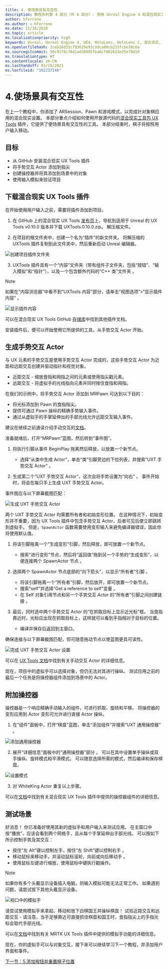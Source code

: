 ```yaml
---
title: 4. 使场景具有交互性
description: 教程系列第 4 部分（共 6 部分）- 使用 Unreal Engine 4 和混合现实工具包 UX Tools 插件构建一款象棋应用
author: hferrone
ms.author: v-hferrone
ms.date: 11/18/2020
ms.topic: article
ms.localizationpriority: high
keywords: Unreal, Unreal Engine 4, UE4, HoloLens, HoloLens 2, 混合现实, 教程, 入门, mrtk, uxt, UX Tools, 文档, 混合现实头戴显示设备, windows 混合现实头戴显示设备, 虚拟现实头戴显示设备
ms.openlocfilehash: 2ceb16d31c793629e93c3dca00cb215fcbe38c6a
ms.sourcegitcommit: 59c91f8c70d1ad30995fba6cf862615e25e78d10
ms.translationtype: HT
ms.contentlocale: zh-CN
ms.lasthandoff: 03/19/2021
ms.locfileid: "102237148"
---
```

# <a name="4-making-your-scene-interactive"></a>4.使场景具有交互性

在上一个教程中，你添加了 ARSession、Pawn 和游戏模式，以完成针对象棋应用的混合现实设置。 本部分重点介绍如何使用开放源代码的[混合现实工具包 UX Tools](https://github.com/microsoft/MixedReality-UXTools-Unreal) 插件，它提供了使场景具有交互性的工具。 本部分结束时，棋子将按照用户输入移动。

## <a name="objectives"></a>目标

* 从 GitHub 安装混合现实 UX Tools 插件
* 将手势交互 Actor 添加到指尖
* 创建操控器并将其添加到场景中的对象
* 使用输入模拟来验证项目

## <a name="downloading-the-mixed-reality-ux-tools-plugin"></a>下载混合现实 UX Tools 插件
在开始使用用户输入之前，需要将插件添加到项目。

1. 在 GitHub 上的混合现实 UX Tools [发布页](https://github.com/microsoft/MixedReality-UXTools-Unreal/releases)上，导航到适用于 Unreal 的 UX Tools v0.10.0 版本并下载 UXTools.0.10.0.zip。 解压缩文件。

2.  在项目的根文件夹中，创建一个名为“插件”的新文件夹。 将解压缩的 UXTools 插件复制到此文件夹中，然后重新启动 Unreal 编辑器。

![创建项目插件文件夹](images/unreal-uxt/4-plugins.PNG)

3.  UXTools 插件具有一个“内容”文件夹（带有组件子文件夹，包括“按钮”、“输入模拟”和“指针”），以及一个包含额外代码的“C++ 类”文件夹  。  

> [!NOTE]
> 如果在“内容浏览器”中看不到“UXTools 内容”部分，请单击“视图选项”>“显示插件内容”  。

![显示插件内容](images/unreal-uxt/4-showplugincontent.PNG)

可以在混合现实 UX Tools GitHub [存储库](https://aka.ms/uxt-unreal)中找到其他插件文档。

安装插件后，便可以开始使用它所提供的工具，从手势交互 Actor 开始。

## <a name="spawning-hand-interaction-actors"></a>生成手势交互 Actor

与 UX 元素的手势交互是使用手势交互 Actor 完成的，这些手势交互 Actor 为近距和远距交互创建并驱动指针和视觉对象。
- 近距交互 - 缩放食指和拇指之间的元素或使用指尖戳元素。
- 远距交互 - 将虚拟手的光线指向元素并同时按住食指和拇指。

在我们的示例中，将手势交互 Actor 添加到 MRPawn 可达到以下目的：
- 将光标添加到 Pawn 的食指指尖。
- 提供可通过 Pawn 操纵的精确手势输入事件。
- 通过从虚拟手的手掌延伸出的手部光线允许远距交互输入事件。

建议在继续之前通读介绍手动交互的[文档](https://microsoft.github.io/MixedReality-UXTools-Unreal/Docs/HandInteraction.html)。

准备就绪后，打开“MRPawn”蓝图，然后转到“事件图”。

1. 将执行引脚从事件 BeginPlay 拖离然后释放，以放置一个新节点。
    * 选择“从类中生成 Actor”，单击“类”引脚旁边的下拉列表，并搜索“UXT 手势交互 Actor”  。  

2. 生成第二个“UXT 手势交互 Actor”，这次会将手势设置为“向右”  。 事件开始时，将会在每只手上生成 UXT 手势交互 Actor。

事件图应与以下屏幕截图匹配：

![生成 UXT 手势交互 Actor](images/unreal-uxt/4-spawnactor.PNG)

两个 UXT 手势交互 Actor 均需要所有者和初始变形位置。 在这种情况下，初始变形并不重要，因为 UX Tools 插件中包含手势交互 Actor，后者可见后便立即跳转到虚拟手。 但是，`SpawnActor` 函数需要使用变形输入来避免编译器错误，因此你将使用默认值。

1. 将该引脚拖离一个“生成变形”引脚，然后释放，即可放置一个新节点。
    * 搜索“进行变形”节点，然后将“返回值”拖到另一个手势的“生成变形”，以便连接两个 SpawnActor 节点   。

2.  选择两个 SpawnActor 节点底部的“向下箭头”，以显示“所有者”引脚  。    
    * 将该引脚拖离一个“所有者”引脚，然后放开，即可放置一个新节点。
    * 搜索“self”并选择“Get a reference to self”变量 。
    * 在 Self 对象引用节点和另一个手势交互 Actor 的“所有者”引脚之间创建链接 。
3. 最后，同时选中两个手势交互 Actor 的“在抓取目标上显示近光标”框。 当食指靠近时，光标应出现在抓取目标上，这样就可以看到手指相对于目标的位置。
    * 编译并保存后返回到主窗口。

确保连接与以下屏幕截图匹配，但可随意拖动节点以使蓝图更具可读性。

![完成 UXT 手势交互 Actor 设置](images/unreal-uxt/4-fingerptrs.PNG)

可以在 [UX Tools 文档](https://microsoft.github.io/MixedReality-UXTools-Unreal/Docs/HandInteraction.html)中找到有关手动交互 Actor 的详细信息。

现在，项目中的虚拟手可以选择对象，但仍无法对其进行操纵。 测试应用之前的最后一个任务是将操控器组件添加到场景中的 Actor。

## <a name="attaching-manipulators"></a>附加操控器

操控器是一个响应精确手动输入的组件，可进行抓取、旋转和平移。 将操控器的变形应用到 Actor 变形可允许进行直接 Actor 操纵。

1. 在“组件”面板中，打开“棋盘”蓝图，单击“添加组件”并搜索“UXT 通用操控器”   。

![添加通用操控器](images/unreal-uxt/4-addmanip.PNG)

2. 展开“详细信息”面板中的“通用操控器”部分 。 可以在其中设置单手操纵或双手操纵、旋转模式和平滑模式。 可以随意选择所需的模式，然后编译和保存棋盘。

![设置模式](images/unreal-uxt/4-setrotmode.PNG)

3. 对 WhiteKing Actor 重复以上步骤。

可以在[文档](https://microsoft.github.io/MixedReality-UXTools-Unreal/Docs/Manipulator.html)中找到有关混合现实 UX Tools 插件中提供的操控器组件的详细信息。

## <a name="testing-the-scene"></a>测试场景

好消息！ 你已准备好使用其新的虚拟手和用户输入来测试应用。 在主窗口中按“播放”，应该会看到两个网格手，且从每个手掌延伸出手部光线。 可以按如下所示控制手势及其交互：
- 按住“左 Alt”键以控制左手，按住“左 Shift”键以控制右手   。
- 移动鼠标来移动手，并滚动鼠标滚轮，向前或向后移动手  。
- 使用鼠标左键进行缩放，使用鼠标中键执行戳操作。

> [!NOTE]
> 如果你有多个头戴显示设备插入电脑，则输入模拟可能无法正常工作。 如果遇到问题，请尝试拔下其他头戴显示设备。

![视口中的模拟手](images/unreal-uxt/4-handsim.PNG)

请尝试使用模拟手来拿起、移动和放下白棋国王并操纵棋盘！ 试验近距交互和远距交互 - 请注意，当手足够靠近可直接抓住棋盘和国王时，食指指尖上的手指光标会取代手部光线。

可以在[文档](https://microsoft.github.io/MixedReality-UXTools-Unreal/Docs/InputSimulation.html)中找到有关 MRTK UX Tools 插件中提供的模拟手功能的详细信息。

现在，你的虚拟手可以与对象交互，接下来可以继续学习下一个教程，并添加用户界面和事件。

[下一节：5.添加按钮并重置棋子位置](unreal-uxt-ch5.md)
